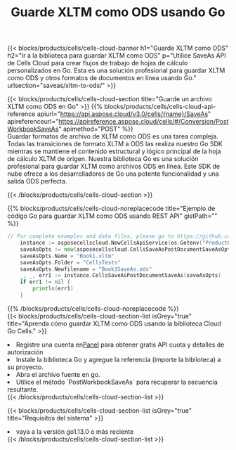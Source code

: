 ﻿---
title:  Guarde XLTM como ODS usando Go
description:  Utilizando Aspose.Cells Cloud SDK para Go para guardar el archivo en formato XLTM como archivo en formato ODS.
kwords: Excel, Save XLTM as ODS, REST, Go
howto: How to save XLTM as ODS using Aspose.Cells Cloud Go library.
---
{{< blocks/products/cells/cells-cloud-banner h1="Guarde XLTM como ODS" h2="Ir a la biblioteca para guardar XLTM como ODS" p="Utilice SaveAs API de Cells Cloud para crear flujos de trabajo de hojas de cálculo personalizados en Go. Esta es una solución profesional para guardar XLTM como ODS y otros formatos de documentos en línea usando Go." urlsection="saveas/xltm-to-ods/" >}}

{{< blocks/products/cells/cells-cloud-section title="Guarde un archivo XLTM como ODS en Go" >}}
{{% blocks/products/cells/cells-cloud-api-reference apiurl="https://api.aspose.cloud/v3.0/cells/{name}/SaveAs" apireferenceurl="https://apireference.aspose.cloud/cells/#/Conversion/PostWorkbookSaveAs" apimethod="POST" %}}
<br/>
Guardar formatos de archivo de XLTM como ODS es una tarea compleja. Todas las transiciones de formato XLTM a ODS las realiza nuestro Go SDK mientras se mantiene el contenido estructural y lógico principal de la hoja de cálculo XLTM de origen. Nuestra biblioteca Go es una solución profesional para guardar XLTM como archivos ODS en línea. Este SDK de nube ofrece a los desarrolladores de Go una potente funcionalidad y una salida ODS perfecta.

{{< /blocks/products/cells/cells-cloud-section >}}

{{% blocks/products/cells/cells-cloud-noreplacecode title="Ejemplo de código Go para guardar XLTM como ODS usando REST API" gistPath="" %}}
  
```go
// For complete examples and data files, please go to https://github.com/aspose-cells-cloud/aspose-cells-cloud-go/
    instance := asposecellscloud.NewCellsApiService(os.Getenv("ProductClientId"), os.Getenv("ProductClientSecret"))
    saveAsOpts := new(asposecellscloud.CellsSaveAsPostDocumentSaveAsOpts)
    saveAsOpts.Name = "Book1.xltm"
    saveAsOpts.Folder = "CellsTests"
    saveAsOpts.Newfilename = "Book1SaveAs.ods"
    _, _, err1 := instance.CellsSaveAsPostDocumentSaveAs(saveAsOpts)
    if err1 != nil {
	    println(err1)
    }
```
  
{{% /blocks/products/cells/cells-cloud-noreplacecode %}}
<br/>
{{< blocks/products/cells/cells-cloud-section-list isGrey="true" title="Aprenda cómo guardar XLTM como ODS usando la biblioteca Cloud Go Cells." >}}
<li> Registre una cuenta en<a href="https://dashboard.aspose.cloud/">Panel</a> para obtener gratis API cuota y detalles de autorización</li>
<li>Instale la biblioteca Go y agregue la referencia (importe la biblioteca) a su proyecto.</li>
<li>Abra el archivo fuente en go.</li>
<li>Utilice el método `PostWorkbookSaveAs` para recuperar la secuencia resultante.</li>
{{< /blocks/products/cells/cells-cloud-section-list >}}

{{< blocks/products/cells/cells-cloud-section-list isGrey="true" title="Requisitos del sistema" >}}
<li>vaya a la versión go1.13.0 o más reciente</li>
{{< /blocks/products/cells/cells-cloud-section-list >}}
